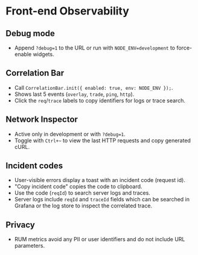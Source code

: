 # Front-end Observability

## Debug mode
- Append `?debug=1` to the URL or run with `NODE_ENV=development` to force-enable widgets.

## Correlation Bar
- Call `CorrelationBar.init({ enabled: true, env: NODE_ENV });`.
- Shows last 5 events (`overlay`, `trade`, `ping`, `http`).
- Click the `req`/`trace` labels to copy identifiers for logs or trace search.

## Network Inspector
- Active only in development or with `?debug=1`.
- Toggle with `Ctrl+~` to view the last HTTP requests and copy generated cURL.

## Incident codes
- User-visible errors display a toast with an incident code (request id).
- "Copy incident code" copies the code to clipboard.
- Use the code (`reqId`) to search server logs and traces.
- Server logs include `reqId` and `traceId` fields which can be searched in Grafana or the log store to inspect the correlated trace.

## Privacy
- RUM metrics avoid any PII or user identifiers and do not include URL parameters.
